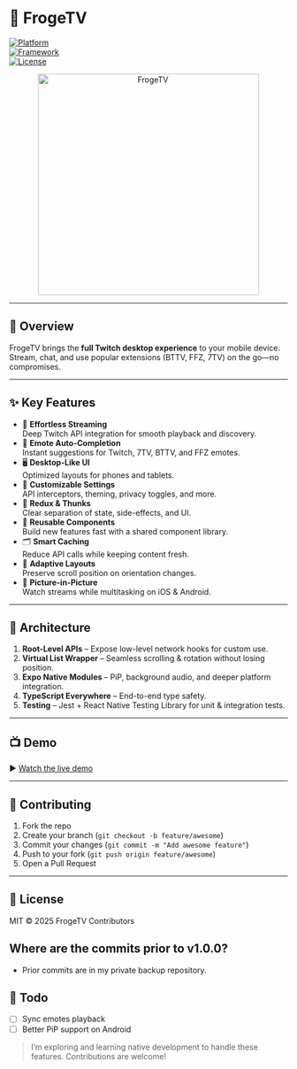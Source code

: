 # 🐸 FrogeTV

[![Platform](https://img.shields.io/badge/platform-iOS%20%26%20Android-blue)](https://expo.dev/)  
[![Framework](https://img.shields.io/badge/framework-React%20Native-61DAFB)](https://reactnative.dev/)  
[![License](https://img.shields.io/badge/license-MIT-green)](/LICENSE)

<p align="center">
  <img
    src="https://israel-portfolio.com/assets/FrogeTV-IF_VaJ0I.png"
    alt="FrogeTV"
    width="400"
  />
</p>

---

## 🚀 Overview

FrogeTV brings the **full Twitch desktop experience** to your mobile device.  
Stream, chat, and use popular extensions (BTTV, FFZ, 7TV) on the go—no compromises.

---

## ✨ Key Features

- 🎥 **Effortless Streaming**  
  Deep Twitch API integration for smooth playback and discovery.  
- 💬 **Emote Auto-Completion**  
  Instant suggestions for Twitch, 7TV, BTTV, and FFZ emotes.  
- 🖥️ **Desktop-Like UI**  
  Optimized layouts for phones and tablets.  
- 🔧 **Customizable Settings**  
  API interceptors, theming, privacy toggles, and more.  
- 🔄 **Redux & Thunks**  
  Clear separation of state, side-effects, and UI.  
- 🔁 **Reusable Components**  
  Build new features fast with a shared component library.  
- 🗂️ **Smart Caching**  
  Reduce API calls while keeping content fresh.  
- 📐 **Adaptive Layouts**  
  Preserve scroll position on orientation changes.  
- 🔳 **Picture-in-Picture**  
  Watch streams while multitasking on iOS & Android.

---

## 🎨 Architecture

1. **Root-Level APIs** – Expose low-level network hooks for custom use.  
2. **Virtual List Wrapper** – Seamless scrolling & rotation without losing position.  
3. **Expo Native Modules** – PiP, background audio, and deeper platform integration.  
4. **TypeScript Everywhere** – End-to-end type safety.  
5. **Testing** – Jest + React Native Testing Library for unit & integration tests.

---

## 📺 Demo

▶️ [Watch the live demo](https://www.youtube.com/watch?v=MgvPfFEubTA)

---

## 🤝 Contributing

1. Fork the repo  
2. Create your branch (`git checkout -b feature/awesome`)  
3. Commit your changes (`git commit -m "Add awesome feature"`)  
4. Push to your fork (`git push origin feature/awesome`)  
5. Open a Pull Request

---

## 📄 License

MIT © 2025 FrogeTV Contributors

## Where are the commits prior to v1.0.0?
- Prior commits are in my private backup repository.

## 📝 Todo

- [ ] Sync emotes playback  
- [ ] Better PiP support on Android  

> I’m exploring and learning native development to handle these features. Contributions are welcome!